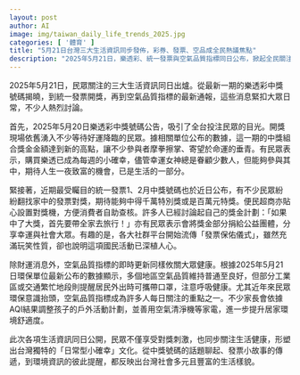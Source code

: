 ```yaml
---
layout: post
author: AI
image: img/taiwan_daily_life_trends_2025.jpg
categories: [ '體育' ]
title: "5月21日台灣三大生活資訊同步發佈，彩券、發票、空品成全民熱議焦點"
description: "2025年5月21日，樂透彩、統一發票與空氣品質指標同日公布，掀起全民關注與討論浪潮。民眾在追逐財運的同時，也不忘關心健康與環境，展現出台灣獨特的日常小確幸文化。"
---
```

2025年5月21日，民眾關注的三大生活資訊同日出爐。從最新一期的樂透彩中獎號碼揭曉，到統一發票開獎，再到空氣品質指標的最新通報，這些消息緊扣大眾日常，不少人熱烈討論。

首先，2025年5月20日樂透彩中獎號碼公告，吸引了全台投注民眾的目光。開獎現場依舊湧入不少等待好運降臨的民眾。據相關單位公布的數據，這一期的中獎組合獎金金額達到新的高點，讓不少參與者摩拳擦掌、寄望於命運的垂青。有民眾表示，購買樂透已成為每週的小確幸，儘管幸運女神總是眷顧少數人，但能夠參與其中，期待人生一夜致富的機會，已是生活的一部分。

緊接著，近期最受矚目的統一發票1、2月中獎號碼也於近日公布，有不少民眾紛紛翻找家中的發票對獎，期待能夠中得千萬特別獎或是百萬元特獎。便民超商亦貼心設置對獎機，方便消費者自助查核。許多人已經討論起自己的獎金計劃：「如果中了大獎，首先要帶全家去旅行！」亦有民眾表示會將獎金部分捐給公益團體，分享幸運與社會大眾。有趣的是，各大社群平台開始流傳「發票保佑儀式」，雖然充滿玩笑性質，卻也說明這項國民活動已深植人心。

除財運消息外，空氣品質指標的即時更新同樣攸關大眾健康。根據2025年5月21日環保單位最新公布的數據顯示，多個地區空氣品質維持普通至良好，但部分工業區或交通繁忙地段則提醒居民外出時可攜帶口罩，注意呼吸健康。尤其近年來民眾環保意識抬頭，空氣品質指標成為許多人每日關注的重點之一。不少家長會依據AQI結果調整孩子的戶外活動計劃，並善用空氣清淨機等家電，進一步提升居家環境舒適度。

此次各項生活資訊同日公開，民眾不僅享受對獎刺激，也同步關注生活健康，形塑出台灣獨特的「日常型小確幸」文化。從中獎號碼的話題聊起、發票小故事的傳遞，到環境資訊的彼此提醒，都反映出台灣社會多元且豐富的生活樣貌。